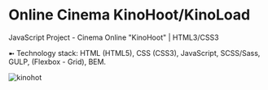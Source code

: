 # Online Cinema KinoHoot/KinoLoad
JavaScript Project - Cinema Online "KinoHoot" | HTML3/CSS3

➼ Technology stack: HTML (HTML5), CSS (CSS3), JavaScript, SCSS/Sass, GULP, (Flexbox - Grid), BEM.

![kinohot](https://github.com/oscar223Po/online-cinema-kinohoot/assets/99406219/ae1d888b-c3ef-45f4-9ca1-7f34589f76d7)
